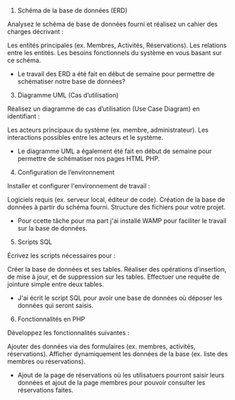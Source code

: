 ​

1. Schéma de la base de données (ERD)

Analysez le schéma de base de données fourni et réalisez un cahier des charges décrivant :

Les entités principales (ex. Membres, Activités, Réservations).
Les relations entre les entités.
Les besoins fonctionnels du système en vous basant sur ce schéma.

-  Le travail des ERD a été fait en début de semaine pour permettre de schématiser notre base de données?
​

3. Diagramme UML (Cas d’utilisation)

Réalisez un diagramme de cas d’utilisation (Use Case Diagram) en identifiant :

Les acteurs principaux du système (ex. membre, administrateur).
Les interactions possibles entre les acteurs et le système.
​
-  Le diagramme UML a également été fait en début de semaine pour permettre de schématiser nos pages HTML PHP.

4. Configuration de l’environnement

Installer et configurer l'environnement de travail :

Logiciels requis (ex. serveur local, éditeur de code).
Création de la base de données à partir du schéma fourni.
Structure des fichiers pour votre projet.

-  Pour ccette tâche pour ma part j'ai installé WAMP pour faciliter le travail sur la base de données.
​

5. Scripts SQL

Écrivez les scripts nécessaires pour :

Créer la base de données et ses tables.
Réaliser des opérations d’insertion, de mise à jour, et de suppression sur les tables.
Effectuer une requête de jointure simple entre deux tables.

- J'ai écrit le script SQL pour avoir une base de données où déposer les données qui seront saisis.
​

6. Fonctionnalités en PHP

Développez les fonctionnalités suivantes :

Ajouter des données via des formulaires (ex. membres, activités, réservations).
Afficher dynamiquement les données de la base (ex. liste des membres ou réservations).

-   Ajout de la page de réservations où les utilisatuers pourront saisir leurs données et ajout de la page membres pour pouvoir consulter les réservations faites.

